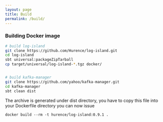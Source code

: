 ```yaml
---
layout: page
title: Build
permalink: /build/
---
```




### Building Docker image



```sh
# build log-island
git clone https://github.com/Hurence/log-island.git
cd log-island
sbt universal:packageZipTarball 
cp target/universal/log-island-*.tgz docker/


# build kafka-manager
git clone https://github.com/yahoo/kafka-manager.git
cd kafka-manager
sbt clean dist
```

The archive is generated under dist directory, 
you have to copy this file into your Dockerfile directory you can now issue

```
docker build --rm -t hurence/log-island:0.9.1 .
```
